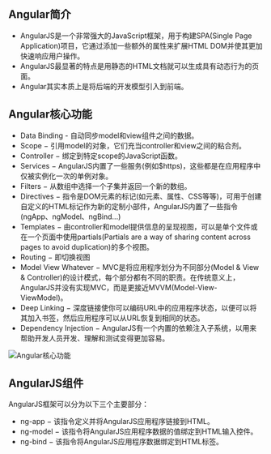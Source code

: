
## Angular简介
- AngularJS是一个非常强大的JavaScript框架，用于构建SPA(Single Page Application)项目，它通过添加一些额外的属性来扩展HTML DOM并使其更加快速响应用户操作。    
- AngularJS最显著的特点是用静态的HTML文档就可以生成具有动态行为的页面。  
- Angular其实本质上是将后端的开发模型引入到前端。  

## Angular核心功能
- Data Binding - 自动同步model和view组件之间的数据。
- Scope − 引用model的对象，它们充当controller和view之间的粘合剂。
- Controller − 绑定到特定scope的JavaScript函数。
- Services − AngularJS内置了一些服务(例如$https)，这些都是在应用程序中仅被实例化一次的单例对象。
- Filters − 从数组中选择一个子集并返回一个新的数组。
- Directives − 指令是DOM元素的标记(如元素、属性、CSS等等)，可用于创建自定义的HTML标记作为新的定制小部件，AngularJS内置了一些指令(ngApp、ngModel、ngBind...)
- Templates − 由controller和model提供信息的呈现视图，可以是单个文件或在一个页面中使用partials(Partials are a way of sharing content across pages to avoid duplication)的多个视图。
- Routing − 即切换视图
- Model View Whatever − MVC是将应用程序划分为不同部分(Model & View & Controller)的设计模式，每个部分都有不同的职责。在传统意义上，AngularJS并没有实现MVC，而是更接近MVVM(Model-View-ViewModel)。
- Deep Linking − 深度链接使你可以编码URL中的应用程序状态，以便可以将其加入书签，然后应用程序可以从URL恢复到相同的状态。
- Dependency Injection − AngularJS有一个内置的依赖注入子系统，以用来帮助开发人员开发、理解和测试变得更加容易。  

![Angular核心功能](https://www.tutorialspoint.com/angularjs/images/angularjs_concepts.jpg)

## AngularJS组件
AngularJS框架可以分为以下三个主要部分：  
- ng-app − 该指令定义并将AngularJS应用程序链接到HTML。
- ng-model − 该指令将AngularJS应用程序数据的值绑定到HTML输入控件。
- ng-bind − 该指令将AngularJS应用程序数据绑定到HTML标签。

<!--
## Angular双向数据绑定
Angular在呈现和数据中间，可以简单创建双向的数据绑定。一旦创建双向绑定，用户输入会由Angular自动传到一个变量中，再自动读到所有绑到它的内容更新它，效果上就是立即的数据同步。在代码中修改变量也会直接反应到呈现的外观上，不仅内容可以双向绑定，其他诸如类别、宽度、高度等等，都可以和变量与用户的输入绑定起来。
-->
